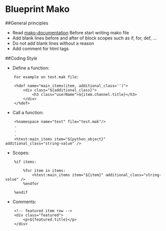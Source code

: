 Blueprint Mako
=============

##General principles

* Read [mako-documentation](http://docs.makotemplates.org/en/latest/syntax.html) Before start writing mako file
* Add blank lines before and after of block scopes such as if, for, def, ...
* Do not add blank lines without a reason
* Add comment for html tags 


##Coding Style

* Define a function:
```mako
    For example on test.mak file:
    
    <%def name="main_items(item, additional_class='')">
        <div class="${additional_class}">
            <h3 class="userName">${item.channel.title}</h3>
        </div>
    </%def>
```

* Call a function:
```mako
    <%namespace name="test" file="test.mak"/>
    . 
    . 
    .
    <%test:main_items item="${python_object}" additional_class="string-value" />
```

* Scopes:
```mako
    %if items:
    
        %for item in items:
            <%test:main_items item="${item}" additional_class="string-value" />
        %endfor
        
    %endif
```

* Comments:
```mako
    <!-- featured item row -->
    <div class="featured">
        <p>${featured.title}</p>
    </div>
```
